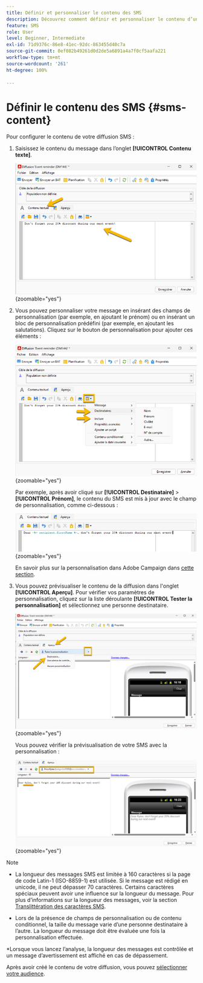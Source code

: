 ```yaml
---
title: Définir et personnaliser le contenu des SMS
description: Découvrez comment définir et personnaliser le contenu d’une diffusion SMS.
feature: SMS
role: User
level: Beginner, Intermediate
exl-id: 71d9376c-86e8-41ec-92dc-863455d40c7a
source-git-commit: 0ef082b49261d0d2de5a6891a4a7f0cf5aafa221
workflow-type: tm+mt
source-wordcount: '261'
ht-degree: 100%

---
```


# Définir le contenu des SMS {#sms-content}

Pour configurer le contenu de votre diffusion SMS :

1. Saisissez le contenu du message dans l’onglet **[!UICONTROL Contenu texte]**.

   ![](assets/sms_content.png){zoomable="yes"}

1. Vous pouvez personnaliser votre message en insérant des champs de personnalisation (par exemple, en ajoutant le prénom) ou en insérant un bloc de personnalisation prédéfini (par exemple, en ajoutant les salutations). Cliquez sur le bouton de personnalisation pour ajouter ces éléments :

   ![](assets/sms_perso.png){zoomable="yes"}

   Par exemple, après avoir cliqué sur **[!UICONTROL Destinataire]** > **[!UICONTROL Prénom]**, le contenu du SMS est mis à jour avec le champ de personnalisation, comme ci-dessous :

   ![](assets/sms_perso_recipient.png){zoomable="yes"}

   En savoir plus sur la personnalisation dans Adobe Campaign dans [cette section](../personalize.md).

1. Vous pouvez prévisualiser le contenu de la diffusion dans l&#39;onglet **[!UICONTROL Aperçu]**. Pour vérifier vos paramètres de personnalisation, cliquez sur la liste déroulante **[!UICONTROL Tester la personnalisation]** et sélectionnez une personne destinataire.

   ![](assets/sms_preview.png){zoomable="yes"}

   Vous pouvez vérifier la prévisualisation de votre SMS avec la personnalisation :

   ![](assets/sms_preview_phone.png){zoomable="yes"}

>[!NOTE]
>
>* La longueur des messages SMS est limitée à 160 caractères si la page de code Latin-1 (ISO-8859-1) est utilisée. Si le message est rédigé en unicode, il ne peut dépasser 70 caractères. Certains caractères spéciaux peuvent avoir une influence sur la longueur du message. Pour plus d’informations sur la longueur des messages, voir la section [Translittération des caractères SMS](smpp-external-account.md#smpp-channel-settings).
>
>* Lors de la présence de champs de personnalisation ou de contenu conditionnel, la taille du message varie d’une personne destinataire à l’autre. La longueur du message doit être évaluée une fois la personnalisation effectuée.
>
>*Lorsque vous lancez l’analyse, la longueur des messages est contrôlée et un message d’avertissement est affiché en cas de dépassement.

Après avoir créé le contenu de votre diffusion, vous pouvez [sélectionner votre audience](sms-audience.md).
